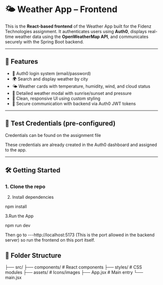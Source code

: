 # 🌤️ Weather App – Frontend

This is the **React-based frontend** of the Weather App built for the Fidenz Technologies assignment. It authenticates users using **Auth0**, displays real-time weather data using the **OpenWeatherMap API**, and communicates securely with the Spring Boot backend.

---

## 🚀 Features

- 🔐 Auth0 login system (email/password)
- 🌍 Search and display weather by city
- 🌤️ Weather cards with temperature, humidity, wind, and cloud status
- 💬 Detailed weather modal with sunrise/sunset and pressure
- 🎨 Clean, responsive UI using custom styling
- 🔗 Secure communication with backend via Auth0 JWT tokens

---

## 🧪 Test Credentials (pre-configured)

Credentials can be found on the assignment file 

These credentials are already created in the Auth0 dashboard and assigned to the app.

---

## 🛠️ Getting Started

### 1. Clone the repo

2. Install dependencies

npm install

3.Run the App

npm run dev


 Then go to ---http://localhost:5173 (This is the port allowed in the backend server) so run the frontend on this port itself.


## 📁 Folder Structure

├── src/
   ├── components/         # React components
   ├── styles/             # CSS modules
   ├── assets/             # Icons/images
   ├── App.jsx             # Main entry
   └── main.jsx





